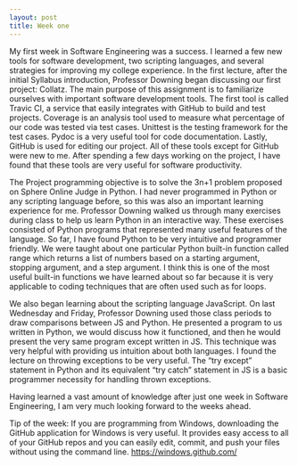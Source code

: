 ```yaml
---
layout: post
title: Week one
---
```


  My first week in Software Engineering was a success. I learned a few new tools for software development, two scripting languages, and several strategies for improving my college experience. In the first lecture, after the initial Syllabus introduction, Professor Downing began discussing our first project: Collatz. The main purpose of this assignment is to familiarize ourselves with important software development tools. The first tool is called Travic CI, a service that easily integrates with GitHub to build and test projects. Coverage is an analysis tool used to measure what percentage of our code was tested via test cases. Unittest is the testing framework for the test cases. Pydoc is a very useful tool for code documentation. Lastly, GitHub is used for editing our project. All of these tools except for GitHub were new to me. After spending a few days working on the project, I have found that these tools are very useful for software productivity. 
  
  The Project programming objective is to solve the 3n+1 problem proposed on Sphere Online Judge in Python. I had never programmed in Python or any scripting language before, so this was also an important learning experience for me. Professor Downing walked us through many exercises during class to help us learn Python in an interactive way. These exercises consisted of Python programs that represented many useful features of the language. So far, I have found Python to be very intuitive and programmer friendly. We were taught about one particular Python built-in function called range which returns a list of numbers based on a starting argument, stopping argument, and a step argument. I think this is one of the most useful built-in functions we have learned about so far because it is very applicable to coding techniques that are often used such as for loops. 
  
  We also began learning about the scripting language JavaScript. On last Wednesday and Friday, Professor Downing used those class periods to draw comparisons between JS and Python. He presented a program to us written in Python, we would discuss how it functioned, and then he would present the very same program except written in JS. This technique was very helpful with providing us intuition about both languages. I found the lecture on throwing exceptions to be very useful. The “try except” statement in Python and its equivalent “try catch” statement in JS is a basic programmer necessity for handling thrown exceptions. 
  
Having learned a vast amount of knowledge after just one week in Software Engineering, I am very much looking forward to the weeks ahead. 

Tip of the week: If you are programming from Windows, downloading the GitHub application for Windows is very useful. It provides easy access to all of your GitHub repos and you can easily edit, commit, and push your files without using the command line. https://windows.github.com/

